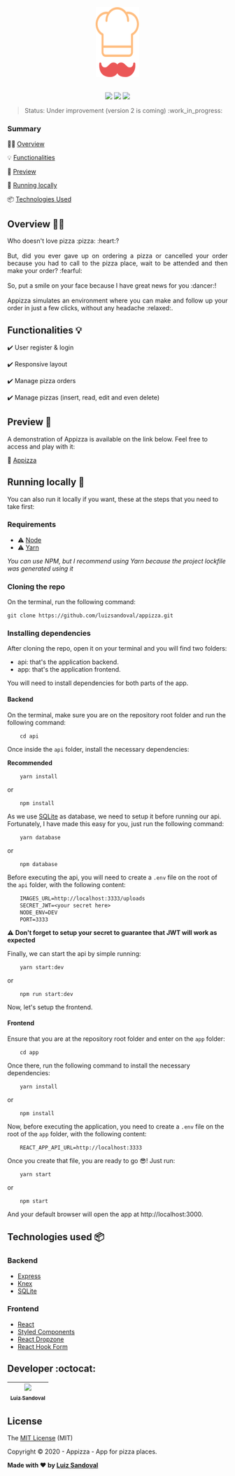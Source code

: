 <div align="center">
    <img 
        src="https://github.com/luizsandoval/appizza/blob/master/app/src/assets/logo.svg" width="100" 
        height="160" 
    />
</div>
<br />

<p align="center">
  <img src="https://img.shields.io/static/v1?label=react&message=framework&color=blue&style=for-the-badge&logo=REACT"/>
  <img src="https://img.shields.io/static/v1?label=Netlify&message=deploy&color=blue&style=for-the-badge&logo=netlify"/>
  <img src="http://img.shields.io/static/v1?label=License&message=MIT&color=green&style=for-the-badge"/>
</p>

> Status: Under improvement (version 2 is coming) :work_in_progress:

### Summary 

:man_teacher: [Overview](#overview-man_teacher)

:bulb: [Functionalities](#functionalities-bulb)

:rocket: [Preview](#preview-rocket)

:wrench: [Running locally](#running-locally-wrench)

:package: [Technologies Used](#technologies-used-package)

## Overview :man_teacher:

<p align="justify">
  Who doesn't love pizza :pizza: :heart:? 
  <br />
  <br />
  But, did you ever gave up on ordering a pizza or cancelled your order because you had to call to the pizza place, wait to be attended and then make your order? :fearful:
  <br />
  <br />
  So, put a smile on your face because I have great news for you :dancer:!
  <br />
  <br />
   Appizza simulates an environment where you can make and follow up your order in just a few clicks, without any headache :relaxed:.
</p>

## Functionalities :bulb:

:heavy_check_mark: User register & login

:heavy_check_mark: Responsive layout

:heavy_check_mark: Manage pizza orders

:heavy_check_mark: Manage pizzas (insert, read, edit and even delete)

## Preview :rocket:

A demonstration of Appizza is available on the link below. Feel free to access and play with it:

:link: [Appizza](https://appizza.netlify.app)


## Running locally :wrench:

You can also run it locally if you want, these at the steps that you need to take first:

### Requirements

- :warning: [Node](https://nodejs.org/en/download/)
- :warning: [Yarn](https://yarnpkg.com)

<i>You can use NPM, but I recommend using Yarn because the project lockfile was generated using it</i>

### Cloning the repo

On the terminal, run the following command: 

```
git clone https://github.com/luizsandoval/appizza.git
```

### Installing dependencies

After cloning the repo, open it on your terminal and you will find two folders:

- api: that's the application backend.
- app: that's the application frontend.

You will need to install dependencies for both parts of the app.

#### Backend

On the terminal, make sure you are on the repository root folder and run the following command:

```
    cd api
```

Once inside the `api` folder, install the necessary dependencies:

<b>Recommended</b>
```
    yarn install
```

or

```
    npm install
```

As we use [SQLite](https://www.sqlite.org/index.html) as database, we need to setup it before running our api. Fortunately, I have made this easy for you, just run the following command:

```
    yarn database
```

or 

```
    npm database
```

Before executing the api, you will need to create a `.env` file on the root of the `api` folder, with the following content:

```
    IMAGES_URL=http://localhost:3333/uploads
    SECRET_JWT=<your secret here>
    NODE_ENV=DEV
    PORT=3333
```

:warning: <b>Don't forget to setup your secret to guarantee that JWT will work as expected</b>

Finally, we can start the api by simple running:

```
    yarn start:dev
```

or

```
    npm run start:dev
```

Now, let's setup the frontend.

#### Frontend

Ensure that you are at the repository root folder and enter on the `app` folder:

```
    cd app
```

Once there, run the following command to install the necessary dependencies:

```
    yarn install
```

or

```
    npm install
```

Now, before executing the application, you need to create a `.env` file on the root of the `app` folder, with the following content:

```
    REACT_APP_API_URL=http://localhost:3333
```

Once you create that file, you are ready to go :sunglasses:! Just run:

```
    yarn start
```

or

```
    npm start
```

And your default browser will open the app at http://localhost:3000.

## Technologies used :package:

### Backend
- [Express](https://expressjs.com)
- [Knex](http://knexjs.org)
- [SQLite](https://www.sqlite.org/index.html)

### Frontend
- [React](https://reactjs.org)
- [Styled Components](https://styled-components.com)
- [React Dropzone](https://react-dropzone.js.org)
- [React Hook Form](https://react-hook-form.com)

## Developer :octocat:

| [<img src="https://avatars1.githubusercontent.com/u/26174441?s=400&u=44492cf071f1eb84049c856cf3930f3e073b05b9&v=4" width=115><br><sub>Luiz Sandoval</sub>](https://github.com/luizsandoval)
| :---: 

## License

The [MIT License](https://opensource.org/licenses/MIT) (MIT)

Copyright :copyright: 2020 - Appizza - App for pizza places.

<b>Made with :heart: by [Luiz Sandoval](https://github.com/luizsandoval)</b>
